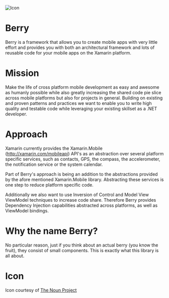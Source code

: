 ![Icon](https://d30y9cdsu7xlg0.cloudfront.net/icon_uploads/9c288a7d-a8e5-4e55-8af3-472d7b3f9981.svg?Expires=1412936889&Signature=CV3ZZ0uy6lEp~RozR8upl1ics4rQE0dn~TACVraMoR8ODDxODQQtfOaUc3Lc2TcTyDvchLjroeUF4Xo~RAhd17crg3U6mslLXRonhW9dpSSz7226lOgUHAwUoA0XfdVqG0pJfUxPC9oh3Eyd8xks3hPIM9iVqFqozfvEOowRR~4_&Key-Pair-Id=APKAI5ZVHAXN65CHVU2Q)

Berry
=====

Berry is a framework that allows you to create mobile apps with very little effort and provides you with both an architectural framework and lots of reusable code for your mobile apps on the Xamarin platform.

Mission
=======

Make the life of cross platform mobile development as easy and awesome as humanly possible while also greatly increasing the shared code pie slice across mobile platforms but also for projects in general. Building on existing and proven patterns and practices we want to enable you to write high quality and testable code while leveraging your existing skillset as a .NET developer.

Approach
========

Xamarin currently provides the Xamarin.Mobile (http://xamarin.com/mobileapi) API's as an abstraction over several platform specific services, such as contacts, GPS, the compass, the accelerometer, the notification service or the system calendar.

Part of Berry's approach is being an addition to the abstractions provided by the afore mentioned Xamarin.Mobile library. Abstracting these services is one step to reduce platform specific code. 

Additionally we also want to use Inversion of Control and Model View ViewModel techniques to increase code share. Therefore Berry provides Dependency Injection capabilities abstracted across platforms, as well as ViewModel bindings.

Why the name Berry?
===================

No particular reason, just if you think about an actual berry (you know the fruit), they consist of small components. This is exactly what this library is all about.

Icon
====

Icon courtesy of [The Noun Project](http://thenounproject.com)
